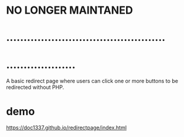 # NO LONGER MAINTANED
# ..............................................
# ....................
A basic redirect page where users can click one or more buttons to be redirected without PHP.
# demo
https://doc1337.github.io/redirectpage/index.html
